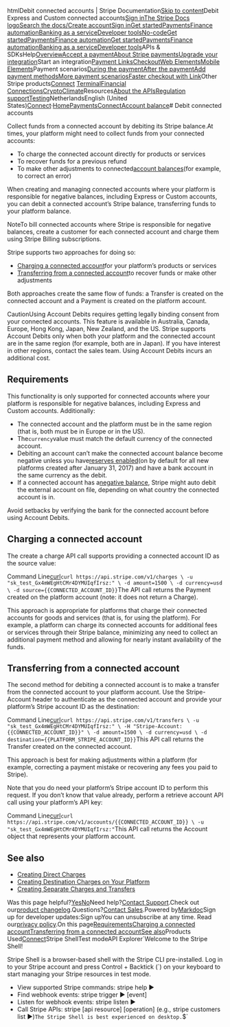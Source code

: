 htmlDebit connected accounts | Stripe Documentation[Skip to content](#main-content)Debit Express and Custom connected accounts[Sign in](https://dashboard.stripe.com/login?redirect=https%3A%2F%2Fdocs.stripe.com%2Fconnect%2Faccount-debits)[The Stripe Docs logo](/)[Search the docs/](#)[Create account](https://dashboard.stripe.com/register/connect)[Sign in](https://dashboard.stripe.com/login?redirect=https%3A%2F%2Fdocs.stripe.com%2Fconnect%2Faccount-debits)[Get started](/get-started)[Payments](/payments)[Finance automation](/finance-automation)[Banking as a service](/financial-services)[Developer tools](/development)[No-code](/no-code)[Get started](/get-started)[Payments](/payments)[Finance automation](/finance-automation)[](#)[Get started](/get-started)[Payments](/payments)[Finance automation](/finance-automation)[Banking as a service](/financial-services)[Developer tools](/development)[](#)APIs & SDKsHelp[Overview](/docs/payments)[Accept a payment](#)[About Stripe payments](#)[Upgrade your integration](/docs/payments/upgrades)Start an integration[Payment Links](#)[Checkout](#)[Web Elements](#)[Mobile Elements](#)Payment scenarios[During the payment](#)[After the payment](#)[Add payment methods](#)[More payment scenarios](#)[Faster checkout with Link](#)Other Stripe products[Connect](#)
[Terminal](#)[Financial Connections](#)[Crypto](#)[Climate](#)Resources[About the APIs](#)[Regulation support](#)[Testing](/docs/testing)NetherlandsEnglish (United States)[](#)[](#)[Connect](/connect)·[Home](/docs)[Payments](/docs/payments)[Connect](/docs/connect)[Account balance](/docs/connect/account-balances)# Debit connected accounts

Collect funds from a connected account by debiting its Stripe balance.At times, your platform might need to collect funds from your connected accounts:

- To charge the connected account directly for products or services
- To recover funds for a previous refund
- To make other adjustments to connected[account balances](/connect/account-balances)(for example, to correct an error)

When creating and managing connected accounts where your platform is responsible for negative balances, including  Express or Custom accounts, you can debit a connected account’s Stripe balance, transferring funds to your platform balance.

NoteTo bill connected accounts where Stripe is responsible for negative balances, create a customer for each connected account and charge them using Stripe Billing subscriptions.

Stripe supports two approaches for doing so:

- [Charging a connected account](#charging-a-connected-account)for your platform’s products or services
- [Transferring from a connected account](#transferring-from-a-connected-account)to recover funds or make other adjustments

Both approaches create the same flow of funds: a Transfer is created on the connected account and a Payment is created on the platform account.

CautionUsing Account Debits requires getting legally binding consent from your connected accounts. This feature is available in Australia, Canada, Europe, Hong Kong, Japan, New Zealand, and the US. Stripe supports Account Debits only when both your platform and the connected account are in the same region (for example, both are in Japan). If you have interest in other regions, contact the sales team. Using Account Debits incurs an additional cost.

## Requirements

This functionality is only supported for connected accounts where your platform is responsible for negative balances, including Express and Custom accounts. Additionally:

- The connected account and the platform must be in the same region (that is, both must be in Europe or in the US).
- The`currency`value must match the default currency of the connected  account.
- Debiting an account can’t make the connected account balance become negative unless you have[reserves enabled](/connect/account-balances#understanding-connected-reserve-balances)(on by default for all new platforms created after January 31, 2017) and have a bank account in the same currency as the debit.
- If a connected account has a[negative balance](/connect/account-balances#accounting-for-negative-balances), Stripe might auto debit the external account on file, depending on what country the connected account is in.

Avoid setbacks by verifying the bank for the connected account before using Account Debits.

## Charging a connected account

The create a charge API call supports providing a connected account ID as the source value:

Command Line[curl](#)`curl https://api.stripe.com/v1/charges \
  -u "sk_test_Gx4mWEgHtCMr4DYMUIqfIrsz:" \
  -d amount=1500 \
  -d currency=usd \
  -d source={{CONNECTED_ACCOUNT_ID}}`The API call returns the Payment created on the platform account (note: it does not return a Charge).

This approach is appropriate for platforms that charge their connected accounts for goods and services (that is, for using the platform). For example, a platform can charge its connected accounts for additional fees or services through their Stripe balance, minimizing any need to collect an additional payment method and allowing for nearly instant availability of the funds.

## Transferring from a connected account

The second method for debiting a connected account is to make a transfer from the connected account to your platform account. Use the Stripe-Account header to authenticate as the connected account and provide your platform’s Stripe account ID as the destination:

Command Line[curl](#)`curl https://api.stripe.com/v1/transfers \
  -u "sk_test_Gx4mWEgHtCMr4DYMUIqfIrsz:" \
  -H "Stripe-Account: {{CONNECTED_ACCOUNT_ID}}" \
  -d amount=1500 \
  -d currency=usd \
  -d destination={{PLATFORM_STRIPE_ACCOUNT_ID}}`This API call returns the Transfer created on the connected account.

This approach is best for making adjustments within a platform (for example, correcting a payment mistake or recovering any fees you paid to Stripe).

Note that you do need your platform’s Stripe account ID to perform this request. If you don’t know that value already, perform a retrieve account API call using your platform’s API key:

Command Line[curl](#)`curl https://api.stripe.com/v1/accounts/{{CONNECTED_ACCOUNT_ID}} \
  -u "sk_test_Gx4mWEgHtCMr4DYMUIqfIrsz:"`This API call returns the Account object that represents your platform account.

## See also

- [Creating Direct Charges](/connect/direct-charges)
- [Creating Destination Charges on Your Platform](/connect/destination-charges)
- [Creating Separate Charges and Transfers](/connect/separate-charges-and-transfers)

Was this page helpful?[Yes](#)[No](#)Need help?[Contact Support](https://support.stripe.com/).Check out our[product changelog](https://stripe.com/blog/changelog).Questions?[Contact Sales](https://stripe.com/contact/sales).Powered by[Markdoc](https://markdoc.dev)Sign up for developer updates:Sign upYou can unsubscribe at any time. Read our[privacy policy](https://stripe.com/privacy).On this page[Requirements](#requirements)[Charging a connected account](#charging-a-connected-account)[Transferring from a connected account](#transferring-from-a-connected-account)[See also](#see-also)Products Used[Connect](/connect)Stripe ShellTest modeAPI Explorer[](https://stripe.com/docs/stripe-cli#install)`Welcome to the Stripe Shell!

Stripe Shell is a browser-based shell with the Stripe CLI pre-installed. Log in to your
Stripe account and press Control + Backtick (`) on your keyboard to start managing your Stripe
resources in test mode.

- View supported Stripe commands: stripe help ▶️
- Find webhook events: stripe trigger ▶️ [event]
- Listen for webhook events: stripe listen ▶
- Call Stripe APIs: stripe [api resource] [operation] (e.g., stripe customers list ▶️)`The Stripe Shell is best experienced on desktop.`$`